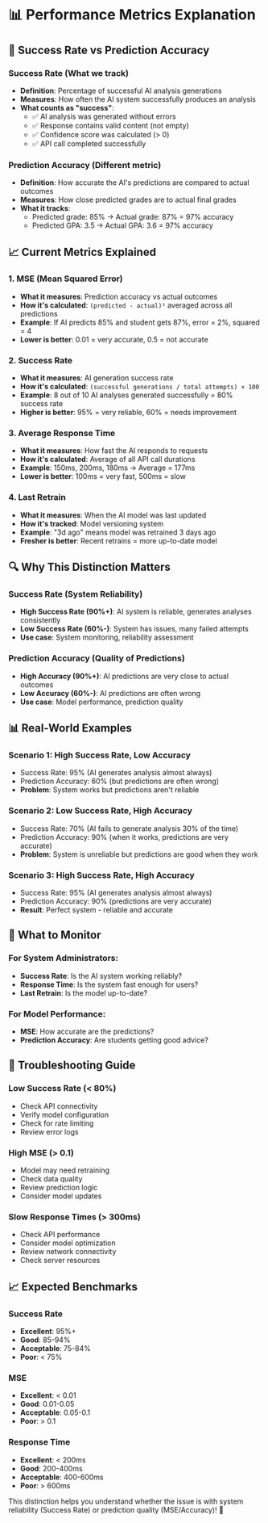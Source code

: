 # 📊 Performance Metrics Explanation

## 🎯 **Success Rate vs Prediction Accuracy**

### **Success Rate** (What we track)
- **Definition**: Percentage of successful AI analysis generations
- **Measures**: How often the AI system successfully produces an analysis
- **What counts as "success"**:
  - ✅ AI analysis was generated without errors
  - ✅ Response contains valid content (not empty)
  - ✅ Confidence score was calculated (> 0)
  - ✅ API call completed successfully

### **Prediction Accuracy** (Different metric)
- **Definition**: How accurate the AI's predictions are compared to actual outcomes
- **Measures**: How close predicted grades are to actual final grades
- **What it tracks**:
  - Predicted grade: 85% → Actual grade: 87% = 97% accuracy
  - Predicted GPA: 3.5 → Actual GPA: 3.6 = 97% accuracy

## 📈 **Current Metrics Explained**

### **1. MSE (Mean Squared Error)**
- **What it measures**: Prediction accuracy vs actual outcomes
- **How it's calculated**: `(predicted - actual)²` averaged across all predictions
- **Example**: If AI predicts 85% and student gets 87%, error = 2%, squared = 4
- **Lower is better**: 0.01 = very accurate, 0.5 = not accurate

### **2. Success Rate** 
- **What it measures**: AI generation success rate
- **How it's calculated**: `(successful generations / total attempts) × 100`
- **Example**: 8 out of 10 AI analyses generated successfully = 80% success rate
- **Higher is better**: 95% = very reliable, 60% = needs improvement

### **3. Average Response Time**
- **What it measures**: How fast the AI responds to requests
- **How it's calculated**: Average of all API call durations
- **Example**: 150ms, 200ms, 180ms → Average = 177ms
- **Lower is better**: 100ms = very fast, 500ms = slow

### **4. Last Retrain**
- **What it measures**: When the AI model was last updated
- **How it's tracked**: Model versioning system
- **Example**: "3d ago" means model was retrained 3 days ago
- **Fresher is better**: Recent retrains = more up-to-date model

## 🔍 **Why This Distinction Matters**

### **Success Rate (System Reliability)**
- **High Success Rate (90%+)**: AI system is reliable, generates analyses consistently
- **Low Success Rate (60%-)**: System has issues, many failed attempts
- **Use case**: System monitoring, reliability assessment

### **Prediction Accuracy (Quality of Predictions)**
- **High Accuracy (90%+)**: AI predictions are very close to actual outcomes
- **Low Accuracy (60%-)**: AI predictions are often wrong
- **Use case**: Model performance, prediction quality

## 📊 **Real-World Examples**

### **Scenario 1: High Success Rate, Low Accuracy**
- Success Rate: 95% (AI generates analysis almost always)
- Prediction Accuracy: 60% (but predictions are often wrong)
- **Problem**: System works but predictions aren't reliable

### **Scenario 2: Low Success Rate, High Accuracy**
- Success Rate: 70% (AI fails to generate analysis 30% of the time)
- Prediction Accuracy: 90% (when it works, predictions are very accurate)
- **Problem**: System is unreliable but predictions are good when they work

### **Scenario 3: High Success Rate, High Accuracy**
- Success Rate: 95% (AI generates analysis almost always)
- Prediction Accuracy: 90% (predictions are very accurate)
- **Result**: Perfect system - reliable and accurate

## 🎯 **What to Monitor**

### **For System Administrators:**
- **Success Rate**: Is the AI system working reliably?
- **Response Time**: Is the system fast enough for users?
- **Last Retrain**: Is the model up-to-date?

### **For Model Performance:**
- **MSE**: How accurate are the predictions?
- **Prediction Accuracy**: Are students getting good advice?

## 🚨 **Troubleshooting Guide**

### **Low Success Rate (< 80%)**
- Check API connectivity
- Verify model configuration
- Check for rate limiting
- Review error logs

### **High MSE (> 0.1)**
- Model may need retraining
- Check data quality
- Review prediction logic
- Consider model updates

### **Slow Response Times (> 300ms)**
- Check API performance
- Consider model optimization
- Review network connectivity
- Check server resources

## 📈 **Expected Benchmarks**

### **Success Rate**
- **Excellent**: 95%+
- **Good**: 85-94%
- **Acceptable**: 75-84%
- **Poor**: < 75%

### **MSE**
- **Excellent**: < 0.01
- **Good**: 0.01-0.05
- **Acceptable**: 0.05-0.1
- **Poor**: > 0.1

### **Response Time**
- **Excellent**: < 200ms
- **Good**: 200-400ms
- **Acceptable**: 400-600ms
- **Poor**: > 600ms

This distinction helps you understand whether the issue is with system reliability (Success Rate) or prediction quality (MSE/Accuracy)! 🎯

